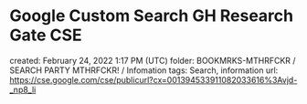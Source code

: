 # Google Custom Search GH Research Gate CSE

created: February 24, 2022 1:17 PM (UTC)
folder: BOOKMRKS-MTHRFCKR / SEARCH PARTY MTHRFCKR! / Infomation
tags: Search, information
url: https://cse.google.com/cse/publicurl?cx=001394533911082033616%3Avjd-_np8_li